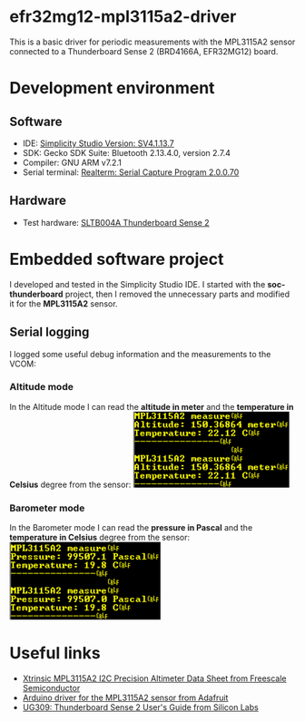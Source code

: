 # efr32mg12-mpl3115a2-driver
This is a basic driver for periodic measurements with the MPL3115A2 sensor connected to a Thunderboard Sense 2 (BRD4166A, EFR32MG12) board.

# Development environment
## Software
- IDE: [Simplicity Studio Version: SV4.1.13.7](https://www.silabs.com/products/development-tools/software/simplicity-studio)
- SDK: Gecko SDK Suite: Bluetooth 2.13.4.0, version 2.7.4
- Compiler: GNU ARM v7.2.1
- Serial terminal: [Realterm: Serial Capture Program 2.0.0.70](https://sourceforge.net/projects/realterm/)
## Hardware
- Test hardware: [SLTB004A Thunderboard Sense 2](https://www.silabs.com/development-tools/thunderboard/thunderboard-sense-two-kit)

# Embedded software project
I developed and tested in the Simplicity Studio IDE. I started with the **soc-thunderboard** project, then I removed the unnecessary parts and modified it for the **MPL3115A2** sensor.
## Serial logging
I logged some useful debug information and the measurements to the VCOM:
### Altitude mode
In the Altitude mode I can read the **altitude in meter** and the **temperature in Celsius** degree from the sensor:
![Altitude mode](./img/serial_log_altitude_temperature.png)
### Barometer mode
In the Barometer mode I can read the **pressure in Pascal** and the **temperature in Celsius** degree from the sensor:
![Barometer mode](./img/serial_log_pressure_temperature.png)

# Useful links
- [Xtrinsic MPL3115A2 I2C Precision Altimeter Data Sheet from Freescale Semiconductor](https://cdn-shop.adafruit.com/datasheets/1893_datasheet.pdf)
- [Arduino driver for the MPL3115A2 sensor from Adafruit](https://github.com/adafruit/Adafruit_MPL3115A2_Library/)
- [UG309: Thunderboard Sense 2 User's Guide from Silicon Labs](https://www.silabs.com/documents/public/user-guides/ug309-sltb004a-user-guide.pdf)
